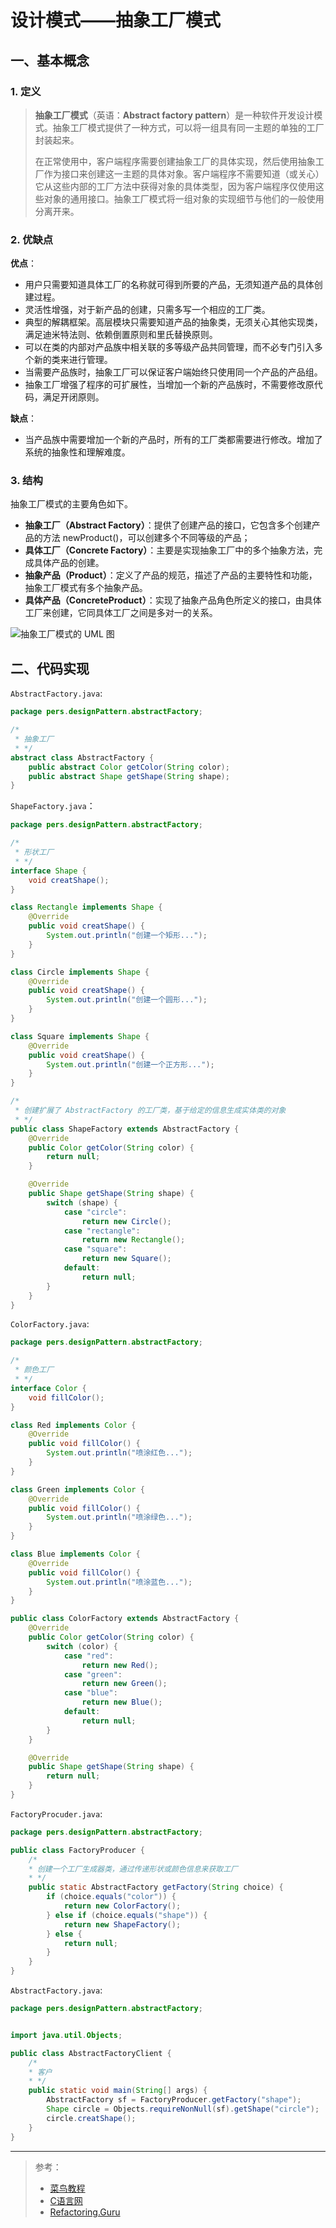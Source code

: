 # 设计模式——抽象工厂模式

## 一、基本概念

### 1. 定义

> **抽象工厂模式**（英语：**Abstract factory pattern**）是一种软件开发设计模式。抽象工厂模式提供了一种方式，可以将一组具有同一主题的单独的工厂封装起来。
>
> 在正常使用中，客户端程序需要创建抽象工厂的具体实现，然后使用抽象工厂作为接口来创建这一主题的具体对象。客户端程序不需要知道（或关心）它从这些内部的工厂方法中获得对象的具体类型，因为客户端程序仅使用这些对象的通用接口。抽象工厂模式将一组对象的实现细节与他们的一般使用分离开来。

### 2. 优缺点

**优点**：

- 用户只需要知道具体工厂的名称就可得到所要的产品，无须知道产品的具体创建过程。
- 灵活性增强，对于新产品的创建，只需多写一个相应的工厂类。
- 典型的解耦框架。高层模块只需要知道产品的抽象类，无须关心其他实现类，满足迪米特法则、依赖倒置原则和里氏替换原则。
- 可以在类的内部对产品族中相关联的多等级产品共同管理，而不必专门引入多个新的类来进行管理。
- 当需要产品族时，抽象工厂可以保证客户端始终只使用同一个产品的产品组。
- 抽象工厂增强了程序的可扩展性，当增加一个新的产品族时，不需要修改原代码，满足开闭原则。

**缺点**：

- 当产品族中需要增加一个新的产品时，所有的工厂类都需要进行修改。增加了系统的抽象性和理解难度。

### 3. 结构

抽象工厂模式的主要角色如下。

- **抽象工厂（Abstract Factory）**：提供了创建产品的接口，它包含多个创建产品的方法 newProduct()，可以创建多个不同等级的产品；
- **具体工厂（Concrete Factory）**：主要是实现抽象工厂中的多个抽象方法，完成具体产品的创建。
- **抽象产品（Product）**：定义了产品的规范，描述了产品的主要特性和功能，抽象工厂模式有多个抽象产品。
- **具体产品（ConcreteProduct）**：实现了抽象产品角色所定义的接口，由具体工厂来创建，它同具体工厂之间是多对一的关系。

![抽象工厂模式的 UML 图](https://pic.try-hard.cn/blog/3E13CDD1-2CD2-4C66-BD33-DECBF172AE03.jpg)

## 二、代码实现

`AbstractFactory.java`:

```java
package pers.designPattern.abstractFactory;

/*
 * 抽象工厂
 * */
abstract class AbstractFactory {
    public abstract Color getColor(String color);
    public abstract Shape getShape(String shape);
}
```

`ShapeFactory.java`：

```java
package pers.designPattern.abstractFactory;

/*
 * 形状工厂
 * */
interface Shape {
    void creatShape();
}

class Rectangle implements Shape {
    @Override
    public void creatShape() {
        System.out.println("创建一个矩形...");
    }
}

class Circle implements Shape {
    @Override
    public void creatShape() {
        System.out.println("创建一个圆形...");
    }
}

class Square implements Shape {
    @Override
    public void creatShape() {
        System.out.println("创建一个正方形...");
    }
}

/*
 * 创建扩展了 AbstractFactory 的工厂类，基于给定的信息生成实体类的对象
 * */
public class ShapeFactory extends AbstractFactory {
    @Override
    public Color getColor(String color) {
        return null;
    }

    @Override
    public Shape getShape(String shape) {
        switch (shape) {
            case "circle":
                return new Circle();
            case "rectangle":
                return new Rectangle();
            case "square":
                return new Square();
            default:
                return null;
        }
    }
}
```

`ColorFactory.java`:

```java
package pers.designPattern.abstractFactory;

/*
 * 颜色工厂
 * */
interface Color {
    void fillColor();
}

class Red implements Color {
    @Override
    public void fillColor() {
        System.out.println("喷涂红色...");
    }
}

class Green implements Color {
    @Override
    public void fillColor() {
        System.out.println("喷涂绿色...");
    }
}

class Blue implements Color {
    @Override
    public void fillColor() {
        System.out.println("喷涂蓝色...");
    }
}

public class ColorFactory extends AbstractFactory {
    @Override
    public Color getColor(String color) {
        switch (color) {
            case "red":
                return new Red();
            case "green":
                return new Green();
            case "blue":
                return new Blue();
            default:
                return null;
        }
    }

    @Override
    public Shape getShape(String shape) {
        return null;
    }
}
```

`FactoryProcuder.java`:

```java
package pers.designPattern.abstractFactory;

public class FactoryProducer {
    /*
    * 创建一个工厂生成器类，通过传递形状或颜色信息来获取工厂
    * */
    public static AbstractFactory getFactory(String choice) {
        if (choice.equals("color")) {
            return new ColorFactory();
        } else if (choice.equals("shape")) {
            return new ShapeFactory();
        } else {
            return null;
        }
    }
}
```

`AbstractFactory.java`:

```java
package pers.designPattern.abstractFactory;


import java.util.Objects;

public class AbstractFactoryClient {
    /*
    * 客户
    * */
    public static void main(String[] args) {
        AbstractFactory sf = FactoryProducer.getFactory("shape");
        Shape circle = Objects.requireNonNull(sf).getShape("circle");
        circle.creatShape();
    }
}
```

***

> 参考：
>
> - [菜鸟教程](https://www.runoob.com/design-pattern/singleton-pattern.html)
> - [C语言网](http://c.biancheng.net/view/1338.html)
> - [Refactoring.Guru](https://refactoringguru.cn/)

